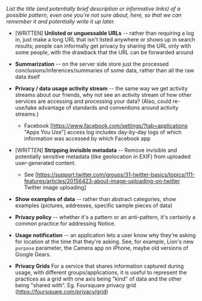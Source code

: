 _List the title (and potentially brief description or informative links) of a possible pattern, even one you're not sure about, here, so that we can remember it and potentially write it up later._

* [WRITTEN] **Unlisted or unguessable URLs** -- rather than requiring a log in, just make a long URL that isn't listed anywhere or shows up in search results; people can informally get privacy by sharing the URL only with some people, with the drawback that the URL can be forwarded around

* **Summarization** -- on the server side store just the processed conclusions/inferences/summaries of some data, rather than all the raw data itself

* **Privacy / data usage activity stream** -- the same way we get activity streams about our friends, why not see an activity stream of how other services are accessing and processing your data? (Also, could re-use/take advantage of standards and conventions around activity streams.)

  * Facebook [https://www.facebook.com/settings/?tab=applications "Apps You Use"] access log includes day-by-day logs of which information was accessed by which Facebook app

* [WRITTEN] **Stripping invisible metadata** -- Remove invisible and potentially sensitive metadata (like geolocation in EXIF) from uploaded user-generated content.

  * See [https://support.twitter.com/groups/31-twitter-basics/topics/111-features/articles/20156423-about-image-uploading-on-twitter Twitter image uploading]

* **Show examples of data** -- rather than abstract categories, show examples (pictures, addresses, specific sample pieces of data)

* **Privacy policy** -- whether it's a pattern or an anti-pattern, it's certainly a common practice for addressing Notice.

* **Usage notification** -- an application lets a user know why they're asking for location at the time that they're asking. See, for example, Lion's new `purpose` parameter, the Camera app on iPhone, maybe old versions of Google Gears.

* **Privacy Grids** For a service that shares information captured during usage, with different groups/applications, it is useful to represent the practices as a grid with one axis being "kind" of data and the other being "shared with". Eg. Foursquare privacy grid (https://foursquare.com/privacy/grid)